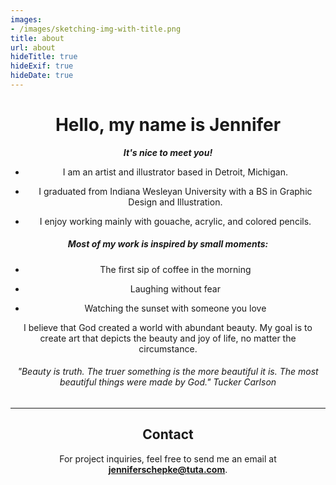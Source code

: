```yaml
---
images:
- /images/sketching-img-with-title.png
title: about
url: about
hideTitle: true
hideExif: true
hideDate: true
---
```

<div align="center">

# Hello, my name is Jennifer
***It's nice to meet you!***

- I am an artist and illustrator based in Detroit, Michigan.

- I graduated from Indiana Wesleyan University with a BS in Graphic Design and Illustration.

- I enjoy working mainly with gouache, acrylic, and colored pencils.

##### Most of my work is inspired by small moments:

- The first sip of coffee in the morning

- Laughing without fear

- Watching the sunset with someone you love

I believe that God created a world with abundant beauty. My goal is to create art that depicts the beauty and joy of life, no matter the circumstance.

###### *"Beauty is truth. The truer something is the more beautiful it is. The most beautiful things were made by God." Tucker Carlson*

---

## Contact

For project inquiries, feel free to send me an email at [**jenniferschepke@tuta.com**](mailto:jenniferschepke@tuta.com).

</div>





